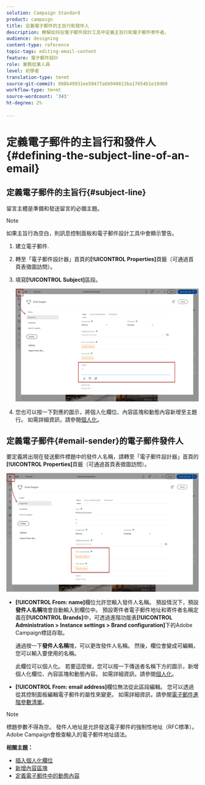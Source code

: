 ```yaml
---
solution: Campaign Standard
product: campaign
title: 定義電子郵件的主旨行和發件人
description: 瞭解如何在電子郵件設計工具中定義主旨行和電子郵件寄件者。
audience: designing
content-type: reference
topic-tags: editing-email-content
feature: 電子郵件設計
role: 業務從業人員
level: 初學者
translation-type: tm+mt
source-git-commit: 088b49931ee5047fa6b949813ba17654b1e10d60
workflow-type: tm+mt
source-wordcount: '343'
ht-degree: 2%

---
```



# 定義電子郵件的主旨行和發件人{#defining-the-subject-line-of-an-email}

## 定義電子郵件的主旨行{#subject-line}

留言主體是準備和發送留言的必備主題。

>[!NOTE]
>
>如果主旨行為空白，則訊息控制面板和電子郵件設計工具中會顯示警告。

1. 建立電子郵件.
1. 轉至「電子郵件設計器」首頁的&#x200B;**[!UICONTROL Properties]**&#x200B;頁籤（可通過首頁表徵圖訪問）。
1. 填寫&#x200B;**[!UICONTROL Subject]**&#x200B;區段。

   ![](assets/email_designer_subject.png)

1. 您也可以按一下對應的圖示，將個人化欄位、內容區塊和動態內容新增至主題行。 如需詳細資訊，請參閱[個人化](../../designing/using/personalization.md)。

## 定義電子郵件{#email-sender}的電子郵件發件人

要定義將出現在發送郵件標題中的發件人名稱，請轉至「電子郵件設計器」首頁的&#x200B;**[!UICONTROL Properties]**&#x200B;頁籤（可通過首頁表徵圖訪問）。

![](assets/delivery_content_edition16.png)

* **[!UICONTROL From: name]**&#x200B;欄位允許您輸入發件人名稱。 預設情況下，預設&#x200B;**發件人名稱**&#x200B;塊會自動輸入到欄位中。 預設寄件者電子郵件地址和寄件者名稱定義在&#x200B;**[!UICONTROL Brands]**&#x200B;中，可透過進階功能表&#x200B;**[!UICONTROL Administration > Instance settings > Brand configuration]**&#x200B;下的Adobe Campaign標誌存取。

   通過按一下&#x200B;**發件人名稱**&#x200B;塊，可以更改發件人名稱。 然後，欄位會變成可編輯，您可以輸入要使用的名稱。

   此欄位可以個人化。 若要這麼做，您可以按一下傳送者名稱下方的圖示，新增個人化欄位、內容區塊和動態內容。 如需詳細資訊，請參閱[個人化](../../designing/using/personalization.md)。

* **[!UICONTROL From: email address]**&#x200B;欄位無法從此區段編輯。 您可以透過從其控制面板編輯電子郵件的屬性來變更。 如需詳細資訊，請參閱[電子郵件進階參數清單](../../administration/using/configuring-email-channel.md#advanced-parameters)。

>[!NOTE]
>
>標題參數不得為空。 發件人地址是允許發送電子郵件的強制性地址（RFC標準）。 Adobe Campaign會檢查輸入的電子郵件地址語法。

**相關主題：**

* [插入個人化欄位](../../designing/using/personalization.md#inserting-a-personalization-field)
* [新增內容區塊](../../designing/using/personalization.md#adding-a-content-block)
* [定義電子郵件中的動態內容](../../designing/using/personalization.md#defining-dynamic-content-in-an-email)
